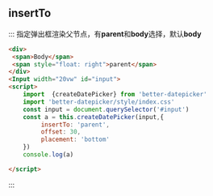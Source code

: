 ##  insertTo
::: 指定弹出框渲染父节点，有**parent**和**body**选择，默认**body**
```html
<div>
 <span>Body</span>
 <span style="float: right">parent</span>
</div>
<Input width="20vw" id="input">
<script>
    import  {createDatePicker} from 'better-datepicker'
    import 'better-datepicker/style/index.css'
    const input = document.querySelector('#input')
    const a = this.createDatePicker(input,{
         insertTo: 'parent',
         offset: 30,
         placement: 'bottom'
    })
    console.log(a)

</script>

```
:::

